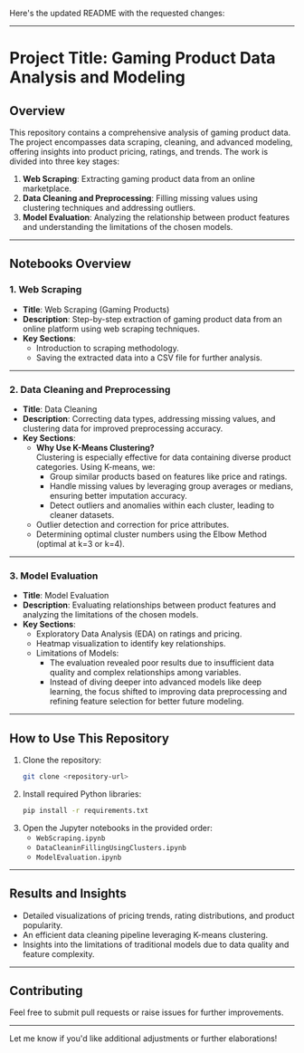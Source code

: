Here's the updated README with the requested changes:  

---

# Project Title: Gaming Product Data Analysis and Modeling  

## Overview  

This repository contains a comprehensive analysis of gaming product data. The project encompasses data scraping, cleaning, and advanced modeling, offering insights into product pricing, ratings, and trends. The work is divided into three key stages:  

1. **Web Scraping**: Extracting gaming product data from an online marketplace.  
2. **Data Cleaning and Preprocessing**: Filling missing values using clustering techniques and addressing outliers.  
3. **Model Evaluation**: Analyzing the relationship between product features and understanding the limitations of the chosen models.  

---

## Notebooks Overview  

### 1. **Web Scraping**  
- **Title**: Web Scraping (Gaming Products)  
- **Description**: Step-by-step extraction of gaming product data from an online platform using web scraping techniques.  
- **Key Sections**:  
  - Introduction to scraping methodology.  
  - Saving the extracted data into a CSV file for further analysis.  

---

### 2. **Data Cleaning and Preprocessing**  
- **Title**: Data Cleaning  
- **Description**: Correcting data types, addressing missing values, and clustering data for improved preprocessing accuracy.  
- **Key Sections**:  
  - **Why Use K-Means Clustering?**  
    Clustering is especially effective for data containing diverse product categories. Using K-means, we:  
    - Group similar products based on features like price and ratings.  
    - Handle missing values by leveraging group averages or medians, ensuring better imputation accuracy.  
    - Detect outliers and anomalies within each cluster, leading to cleaner datasets.  
  - Outlier detection and correction for price attributes.  
  - Determining optimal cluster numbers using the Elbow Method (optimal at k=3 or k=4).  

---

### 3. **Model Evaluation**  
- **Title**: Model Evaluation  
- **Description**: Evaluating relationships between product features and analyzing the limitations of the chosen models.  
- **Key Sections**:  
  - Exploratory Data Analysis (EDA) on ratings and pricing.  
  - Heatmap visualization to identify key relationships.  
  - Limitations of Models:  
    - The evaluation revealed poor results due to insufficient data quality and complex relationships among variables.  
    - Instead of diving deeper into advanced models like deep learning, the focus shifted to improving data preprocessing and refining feature selection for better future modeling.  

---

## How to Use This Repository  
1. Clone the repository:  
   ```bash  
   git clone <repository-url>  
   ```  
2. Install required Python libraries:  
   ```bash  
   pip install -r requirements.txt  
   ```  
3. Open the Jupyter notebooks in the provided order:  
   - `WebScraping.ipynb`  
   - `DataCleaninFillingUsingClusters.ipynb`  
   - `ModelEvaluation.ipynb`  

---

## Results and Insights  
- Detailed visualizations of pricing trends, rating distributions, and product popularity.  
- An efficient data cleaning pipeline leveraging K-means clustering.  
- Insights into the limitations of traditional models due to data quality and feature complexity.  

---

## Contributing  
Feel free to submit pull requests or raise issues for further improvements.  

---  

Let me know if you'd like additional adjustments or further elaborations!  
